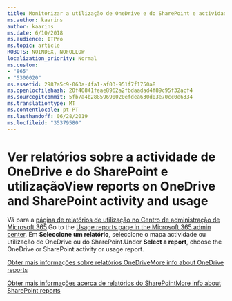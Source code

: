 ```yaml
---
title: Monitorizar a utilização de OneDrive e do SharePoint e actividade
ms.author: kaarins
author: kaarins
ms.date: 6/10/2018
ms.audience: ITPro
ms.topic: article
ROBOTS: NOINDEX, NOFOLLOW
localization_priority: Normal
ms.custom:
- "865"
- "5300020"
ms.assetid: 2987a5c9-063a-4fa1-af03-951f7f1750a8
ms.openlocfilehash: 20f40841feae8962a2fbdaadad4f89c95f32acf4
ms.sourcegitcommit: 5fb7a4b28859690020efdea630d03e70cc0e6334
ms.translationtype: MT
ms.contentlocale: pt-PT
ms.lasthandoff: 06/28/2019
ms.locfileid: "35379580"
---
```

# <a name="view-reports-on-onedrive-and-sharepoint-activity-and-usage"></a><span data-ttu-id="2bb7b-102">Ver relatórios sobre a actividade de OneDrive e do SharePoint e utilização</span><span class="sxs-lookup"><span data-stu-id="2bb7b-102">View reports on OneDrive and SharePoint activity and usage</span></span>

<span data-ttu-id="2bb7b-103">Vá para a [página de relatórios de utilização no Centro de administração de Microsoft 365](https://admin.microsoft.com/AdminPortal/Home).</span><span class="sxs-lookup"><span data-stu-id="2bb7b-103">Go to the [Usage reports page in the Microsoft 365 admin center](https://admin.microsoft.com/AdminPortal/Home).</span></span> <span data-ttu-id="2bb7b-104">Em **Seleccione um relatório**, seleccione o mapa actividade ou utilização de OneDrive ou do SharePoint.</span><span class="sxs-lookup"><span data-stu-id="2bb7b-104">Under **Select a report**, choose the OneDrive or SharePoint activity or usage report.</span></span>
  
[<span data-ttu-id="2bb7b-105">Obter mais informações sobre relatórios OneDrive</span><span class="sxs-lookup"><span data-stu-id="2bb7b-105">More info about OneDrive reports</span></span>](https://go.microsoft.com/fwlink/?linkid=875239)
  
[<span data-ttu-id="2bb7b-106">Obter mais informações acerca de relatórios do SharePoint</span><span class="sxs-lookup"><span data-stu-id="2bb7b-106">More info about SharePoint reports</span></span>](https://go.microsoft.com/fwlink/?linkid=875240)
  